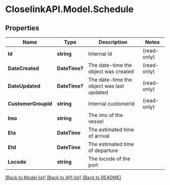 # CloselinkAPI.Model.Schedule
## Properties

Name | Type | Description | Notes
------------ | ------------- | ------------- | -------------
**Id** | **string** | Internal id | (read-only) 
**DateCreated** | **DateTime?** | The date-time the object was created | (read-only) 
**DateUpdated** | **DateTime?** | The date-time the object was last updated | (read-only) 
**CustomerGroupId** | **string** | Internal customerId | (read-only) 
**Imo** | **string** | The imo of the vessel | 
**Eta** | **DateTime** | The estimated time of arrival | 
**Etd** | **DateTime** | The estimated time of departure | 
**Locode** | **string** | The locode of the port | 

[[Back to Model list]](../README.md#documentation-for-models) [[Back to API list]](../README.md#documentation-for-api-endpoints) [[Back to README]](../README.md)

